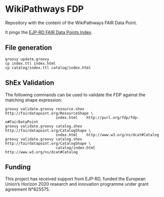 # WikiPathways FDP

Repository with the content of the WikiPathways FAIR Data Point.

It pings the [EJP-RD FAIR Data Points Index](https://index.vp.ejprarediseases.org).

## File generation

```shell
groovy update.groovy
cp index.ttl index.html
cp catalog/index.ttl catalog/index.html
```

## ShEx Validation

The following commands can be used to validate the FDP against
the matching shape expression:

```shell
groovy validate.groovy resource.shex http://fairdatapoint.org/ResourceShape \
                       index.html    http://purl.org/fdp/fdp-o#FairDataPoint
groovy validate.groovy catalog.shex  http://fairdatapoint.org/CatalogShape \
                       index.html    http://www.w3.org/ns/dcat#Catalog
groovy validate.groovy catalog.shex  http://fairdatapoint.org/CatalogShape \
                       catalog/index.html http://www.w3.org/ns/dcat#Catalog
```

## Funding

This project has received support from EJP-RD, funded the European Union’s Horizon 2020
research and innovation programme under grant agreement N°825575.
